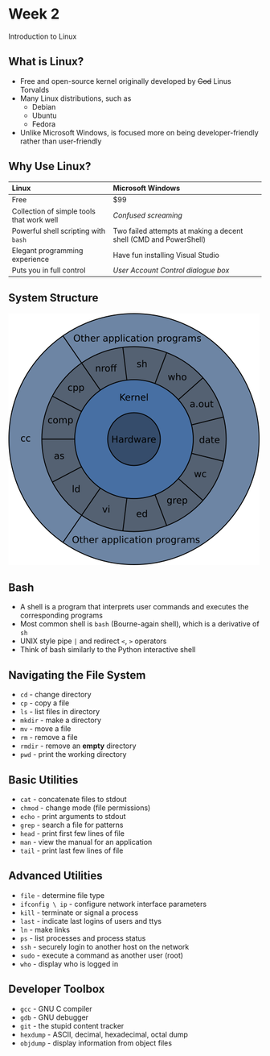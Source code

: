 # Week 2

Introduction to Linux

## What is Linux?

- Free and open-source kernel originally developed by ~~God~~ Linus Torvalds
- Many Linux distributions, such as
    - Debian
    - Ubuntu
    - Fedora
- Unlike Microsoft Windows, is focused more on being developer-friendly rather than user-friendly

## Why Use Linux?

| Linux                                     | Microsoft Windows                                                 |
| :---------------------------------------- | :---------------------------------------------------------------- |
| Free                                      | $99                                                               |
| Collection of simple tools that work well | *Confused screaming*                                              |
| Powerful shell scripting with `bash`      | Two failed attempts at making a decent shell (CMD and PowerShell) |
| Elegant programming experience            | Have fun installing Visual Studio                                 |
| Puts you in full control                  | *User Account Control dialogue box*                               |

## System Structure

![Architecture of UNIX Systems](img/unix.png)

## Bash

- A shell is a program that interprets user commands and executes the corresponding programs
- Most common shell is `bash` (Bourne-again shell), which is a derivative of `sh`
- UNIX style pipe `|` and redirect `<`, `>` operators
- Think of bash similarly to the Python interactive shell

## Navigating the File System

- `cd` - change directory
- `cp` - copy a file
- `ls` - list files in directory
- `mkdir` - make a directory
- `mv` - move a file
- `rm` - remove a file
- `rmdir` - remove an **empty** directory
- `pwd` - print the working directory

## Basic Utilities

- `cat` - concatenate files to stdout
- `chmod` - change mode (file permissions)
- `echo` - print arguments to stdout
- `grep` - search a file for patterns
- `head` - print first few lines of file
- `man` - view the manual for an application
- `tail` - print last few lines of file

## Advanced Utilities

- `file` - determine file type
- `ifconfig \ ip` - configure network interface parameters
- `kill` - terminate or signal a process
- `last` - indicate last logins of users and ttys
- `ln` - make links
- `ps` - list processes and process status
- `ssh` - securely login to another host on the network
- `sudo` - execute a command as another user (root)
- `who` - display who is logged in

## Developer Toolbox

- `gcc` - GNU C compiler
- `gdb` - GNU debugger
- `git` - the stupid content tracker
- `hexdump` - ASCII, decimal, hexadecimal, octal dump
- `objdump` - display information from object files

